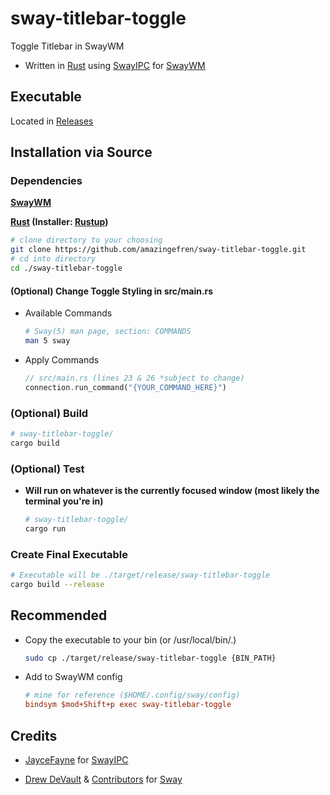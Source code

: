 # sway-titlebar-toggle

Toggle Titlebar in SwayWM

* Written in [Rust](https://www.rust-lang.org/) using
[SwayIPC](https://github.com/jaycefayne/swayipc-rs) for [SwayWM](https://github.com/swaywm/sway)

## Executable

Located in [Releases](https://github.com/amazingefren/sway-titlebar-toggle/releases)

## Installation via Source

### Dependencies

**[SwayWM](https://github.com/swaywm/sway)**

**[Rust](https://www.rust-lang.org/) (Installer: [Rustup](https://rustup.rs/))**

``` zsh
# clone directory to your choosing
git clone https://github.com/amazingefren/sway-titlebar-toggle.git
# cd into directory
cd ./sway-titlebar-toggle
```

#### (Optional) Change Toggle Styling in src/main.rs

* Available Commands

    ``` zsh
    # Sway(5) man page, section: COMMANDS
    man 5 sway
    ```

* Apply Commands

    ``` rust
    // src/main.rs (lines 23 & 26 *subject to change)
    connection.run_command("{YOUR_COMMAND_HERE}")
    ```

### (Optional) Build

``` zsh
# sway-titlebar-toggle/
cargo build
```

### (Optional) Test

* **Will run on whatever is the currently focused window
(most likely the terminal you're in)**

    ``` zsh
    # sway-titlebar-toggle/
    cargo run 
    ```

### Create Final Executable

``` zsh
# Executable will be ./target/release/sway-titlebar-toggle
cargo build --release
```

## Recommended

* Copy the executable to your bin (or /usr/local/bin/.)

    ```zsh
    sudo cp ./target/release/sway-titlebar-toggle {BIN_PATH}
    ```

* Add to SwayWM config

    ``` ini
    # mine for reference ($HOME/.config/sway/config)
    bindsym $mod+Shift+p exec sway-titlebar-toggle 
    ```

## Credits

* [JayceFayne](https://github.com/JayceFayne) for [SwayIPC](https://github.com/jaycefayne/swayipc-rs)

* [Drew DeVault](https://github.com/ddevault) &
[Contributors](https://github.com/swaywm/sway/graphs/contributors)
for [Sway](https://github.com/swaywm/sway)

